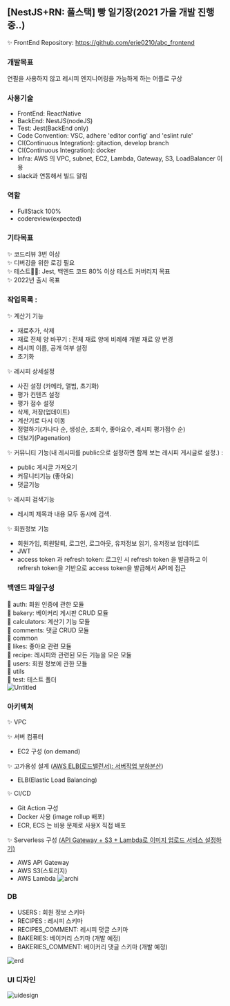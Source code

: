 ## [NestJS+RN: 풀스택] 빵 일기장(2021 가을 개발 진행중..)

✨ FrontEnd Repository: https://github.com/erie0210/abc_frontend

### 개발목표
연필을 사용하지 않고 레시피 엔지니어링을 가능하게 하는 어플로 구상

### 사용기술
- FrontEnd: ReactNative
- BackEnd: NestJS(nodeJS)
- Test: Jest(BackEnd only)
- Code Convention: VSC, adhere 'editor config' and 'eslint rule'
- CI(Continuous Integration): gitaction, develop branch
- CI(Continuous Integration): docker
- Infra: AWS 의 VPC, subnet, EC2, Lambda, Gateway, S3, LoadBalancer 이용 
- slack과 연동해서 빌드 알림

### 역할
- FullStack 100%
- codereview(expected)

### 기타목표
✨ 코드리뷰 3번 이상 </br>
✨ 디버깅을 위한 로깅 필요 </br>
✨ 테스트🤹‍♀️: Jest, 백엔드 코드 80% 이상 테스트 커버리지 목표 </br>
✨ 2022년 출시 목표 </br>

### 작업목록 : 
✨ 계산기 기능
- 재료추가, 삭제</br>
- 재료 전체 양 바꾸기 : 전체 재료 양에 비례해 개별 재료 양 변경</br>
- 레시피 이름, 공개 여부 설정</br>
- 초기화</br>

✨ 레시피 상세설정
- 사진 설정 (카메라, 앨범, 초기화)
- 평가 컨텐츠 설정
- 평가 점수 설정
- 삭제, 저장(업데이트)
- 계산기로 다시 이동
- 정렬하기(가나다 순, 생성순, 조회수, 좋아요수, 레시피 평가점수 순)
- 더보기(Pagenation)

✨ 커뮤니티 기능(내 레시피를 public으로 설정하면 함께 보는 레시피 게시글로 설정.) :
- public 게시글 가져오기
- 커뮤니티기능 (좋아요)
- 댓글기능

✨  레시피 검색기능
- 레시피 제목과 내용 모두 동시에 검색.

✨ 회원정보 기능
- 회원가입, 회원탈퇴, 로그인, 로그아웃, 유저정보 읽기, 유저정보 업데이트
- JWT
- access token 과 refresh token: 로그인 시 refresh token 을 발급하고 이 refrersh token을 기반으로 access token을 발급해서 API에 접근

### 백엔드 파일구성

📁 auth: 회원 인증에 관한 모듈 </br>
📁 bakery: 베이커리 게시판 CRUD 모듈</br>
📁 calculators: 계산기 기능 모듈</br>
📁 comments: 댓글 CRUD 모듈</br>
📁 common</br>
📁 likes: 좋아요 관련 모듈</br>
📁 recipe: 레시피와 관련된 모든 기능을 모은 모듈</br>
📁 users: 회원 정보에 관한 모듈</br>
📁 utils</br>
📁 test: 테스트 폴더</br>
![Untitled](https://user-images.githubusercontent.com/91591854/141668147-156e1588-2316-4a31-afa8-0738558b2797.png)



### 아키텍쳐
✨ VPC

✨ 서버 컴퓨터

- EC2 구성 (on demand)

✨ 고가용성 설계 ([AWS ELB(로드밸런서): 서버작업 부하분산](https://abc-project-tech.tistory.com/37?category=889164))

- ELB(Elastic Load Balancing)

✨ CI/CD

- Git Action 구성
- Docker 사용 (image rollup 배포)
- ECR, ECS 는 비용 문제로 사용X 직접 배포

✨ Serverless 구성 [(API Gateway + S3 + Lambda로 이미지 업로드 서비스 설정하기)](https://abc-project-tech.tistory.com/search/lambda)

- AWS API Gateway
- AWS S3(스토리지)
- AWS Lambda
![archi](https://user-images.githubusercontent.com/91591854/141668299-20f22a3d-996f-462b-88a3-78905d799664.png)



### DB
- USERS : 회원 정보 스키마
- RECIPES : 레시피 스키마
- RECIPES_COMMENT: 레시피 댓글 스키마
- BAKERIES: 베이커리 스키마  (개발 예정)
- BAKERIES_COMMENT: 베이커리 댓글 스키마 (개발 예정)

![erd](https://user-images.githubusercontent.com/91591854/141668288-1e76cf9d-d660-421a-a03f-f04e1881564d.jpg)



### UI 디자인
![uidesign](https://user-images.githubusercontent.com/91591854/141668273-7ce2cd08-ecbb-47ab-8276-ce894647f4e0.jpg)


